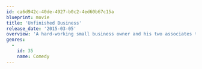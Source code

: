 ```yaml
---
id: ca6d942c-40de-4927-b0c2-4ed60b67c15a
blueprint: movie
title: 'Unfinished Business'
release_date: '2015-03-05'
overview: 'A hard-working small business owner and his two associates travel to Europe to close the most important deal of their lives.  But what began as a routine business trip goes off the rails in every imaginable – and unimaginable – way, including unplanned stops at a massive sex fetish event and a global economic summit.'
genres:
  -
    id: 35
    name: Comedy
---
```

